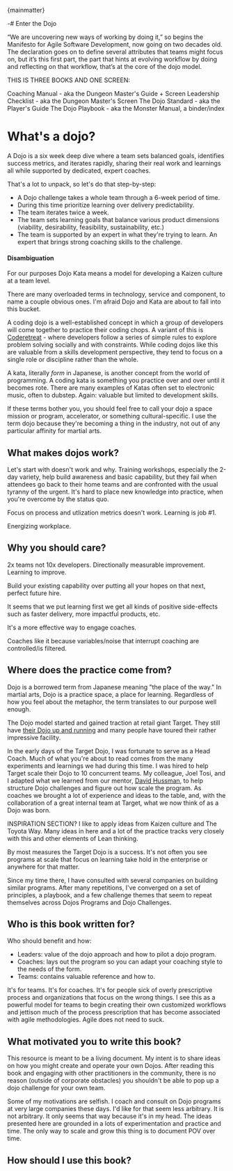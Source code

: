 {mainmatter}

-# Enter the Dojo

“We are uncovering new ways of working by doing it,” so begins the Manifesto for Agile Software Development, now going on two decades old. The declaration goes on to define several attributes that teams might focus on, but it’s this first part, the part that hints at evolving workflow by doing and reflecting on that workflow, that’s at the core of the dojo model.

THIS IS THREE BOOKS AND ONE SCREEN:

Coaching Manual - aka the Dungeon Master's Guide + Screen
Leadership Checklist - aka the Dungeon Master's Screen
The Dojo Standard - aka the Player's Guide
The Dojo Playbook - aka the Monster Manual, a binder/index

# What's a dojo?

A Dojo is a six week deep dive where a team sets balanced goals, identifies success metrics, and iterates rapidly, sharing their real work and learnings all while supported by dedicated, expert coaches.

That's a lot to unpack, so let's do that step-by-step:

- A Dojo challenge takes a whole team through a 6-week period of time.
- During this time prioritize learning over delivery predictability.
- The team iterates twice a week.
- The team sets learning goals that balance various product dimensions (viability, desirability, feasibility, sustainability, etc.)
- The team is supported by an expert in what they're trying to learn. An expert that brings strong coaching skills to the challenge.

#### Disambiguation

For our purposes Dojo Kata means a model for developing a Kaizen culture at a team level.

There are many overloaded terms in technology, service and component, to name a couple obvious ones. I'm afraid Dojo and Kata are about to fall into this bucket.

A coding dojo is a well-established concept in which a group of developers will come together to practice their coding chops. A variant of this is [Coderetreat](https://www.notion.so/d01f7f4c-f3a2-448b-a545-58885a22d6a5) - where developers follow a series of simple rules to explore problem solving socially and with constraints. While coding dojos like this are valuable from a skills development perspective, they tend to focus on a single role or discipline rather than the whole. 

A kata, literally *form* in Japanese, is another concept from the world of programming. A coding kata is something you practice over and over until it becomes rote. There are many examples of Katas often set to electronic music, often to dubstep. Again: valuable but limited to development skills.

If these terms bother you, you should feel free to call your dojo a space mission or program, accelerator, or something cultural-specific. I use the term dojo because they're becoming a thing in the industry, not out of any particular affinity for martial arts.

## What makes dojos work?

Let's start with doesn't work and why. Training workshops, especially the 2-day variety, help build awareness and basic capability, but they fail when attendees go back to their home teams and are confronted with the usual tyranny of the urgent. It's hard to place new knowledge into practice, when you're overcome by the status quo.

Focus on process and utlization metrics doesn't work. Learning is job #1.

Energizing workplace.

## Why you should care?

2x teams not 10x developers. Directionally measurable improvement. Learning to improve.

Build your existing capability over putting all your hopes on that next, perfect future hire.

It seems that we put learning first we get all kinds of positive side-effects such as faster delivery, more impactful products, etc.

It's a more effective way to engage coaches.

Coaches like it because variables/noise that interrupt coaching are controlled/is filtered.

## Where does the practice come from?

Dojo is a borrowed term from Japanese meaning "the place of the way." In martial arts, Dojo is a practice space, a place for learning. Regardless of how you feel about the metaphor, the term translates to our purpose well enough.

The Dojo model started and gained traction at retail giant Target. They still have [their Dojo up and running](#) and many people have toured their rather impressive facility. 

In the early days of the Target Dojo, I was fortunate to serve as a Head Coach. Much of what you're about to read comes from the many experiments and learnings we had during this time. I was hired to help Target scale their Dojo to 10 concurrent teams. My colleague, Joel Tosi, and I adapted what we learned from our mentor, [David Hussman](https://www.notion.so/0c18b781-9544-4f09-9866-b3c29a0673ba), to help structure Dojo challenges and figure out how scale the program. As coaches we brought a lot of experience and ideas to the table, and, with the collaboration of a great internal team at Target, what we now think of as a Dojo was born.

INSPIRATION SECTION? I like to apply ideas from Kaizen culture and The Toyota Way. Many ideas in here and a lot of the practice tracks very closely with this and other elements of Lean thinking.

By most measures the Target Dojo is a success. It's not often you see programs at scale that focus on learning take hold in the enterprise or anywhere for that matter. 

Since my time there, I have consulted with several companies on building similar programs. After many repetitions, I've converged on a set of principles, a playbook, and a few challenge themes that seem to repeat themselves across Dojos Programs and Dojo Challenges. 

## Who is this book written for?

Who should benefit and how:

- Leaders: value of the dojo approach and how to pilot a dojo program.
- Coaches: lays out the program so you can adapt your coaching style to the needs of the form.
- Teams: contains valuable reference and how to.

It's for teams. It's for coaches. It's for people sick of overly prescriptive process and organizations that focus on the wrong things. I see this as a powerful model for teams to begin creating their own customized workflows and jettison much of the process prescription that has become associated with agile methodologies. Agile does not need to suck.

## What motivated you to write this book?

This resource is meant to be a living document. My intent is to share ideas on how you might create and operate your own Dojos. After reading this book and engaging with other practitioners in the community, there is no reason (outside of corporate obstacles) you shouldn't be able to pop up a dojo challenge for your own team.

Some of my motivations are selfish. I coach and consult on Dojo programs at very large companies these days. I'd like for that seem less arbitrary. It is not arbitrary. It only seems that way because it's in my head. The ideas presented here are grounded in a lots of experimentation and practice and time. The only way to scale and grow this thing is to document POV over time.

## How should I use this book?